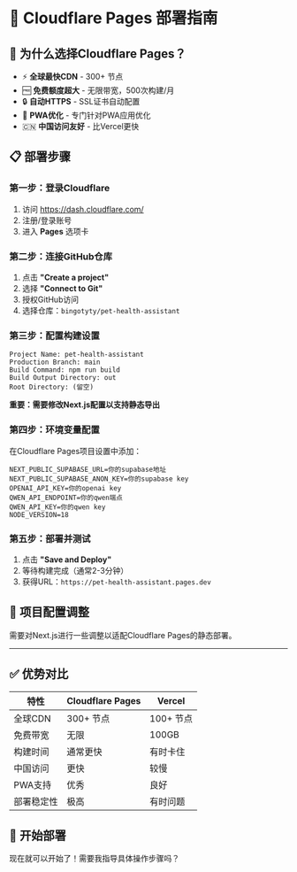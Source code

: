 # 🚀 Cloudflare Pages 部署指南

## 🌟 为什么选择Cloudflare Pages？

- ⚡ **全球最快CDN** - 300+ 节点
- 🆓 **免费额度超大** - 无限带宽，500次构建/月
- 🔒 **自动HTTPS** - SSL证书自动配置
- 📱 **PWA优化** - 专门针对PWA应用优化
- 🇨🇳 **中国访问友好** - 比Vercel更快

## 📋 部署步骤

### 第一步：登录Cloudflare

1. 访问 https://dash.cloudflare.com/
2. 注册/登录账号
3. 进入 **Pages** 选项卡

### 第二步：连接GitHub仓库

1. 点击 **"Create a project"**
2. 选择 **"Connect to Git"**
3. 授权GitHub访问
4. 选择仓库：`bingotyty/pet-health-assistant`

### 第三步：配置构建设置

```
Project Name: pet-health-assistant
Production Branch: main
Build Command: npm run build
Build Output Directory: out
Root Directory: (留空)
```

**重要：需要修改Next.js配置以支持静态导出**

### 第四步：环境变量配置

在Cloudflare Pages项目设置中添加：

```
NEXT_PUBLIC_SUPABASE_URL=你的supabase地址
NEXT_PUBLIC_SUPABASE_ANON_KEY=你的supabase key
OPENAI_API_KEY=你的openai key  
QWEN_API_ENDPOINT=你的qwen端点
QWEN_API_KEY=你的qwen key
NODE_VERSION=18
```

### 第五步：部署并测试

1. 点击 **"Save and Deploy"**
2. 等待构建完成（通常2-3分钟）
3. 获得URL：`https://pet-health-assistant.pages.dev`

## 🔧 项目配置调整

需要对Next.js进行一些调整以适配Cloudflare Pages的静态部署。

---

## ✅ 优势对比

| 特性 | Cloudflare Pages | Vercel |
|------|------------------|---------|
| 全球CDN | 300+ 节点 | 100+ 节点 |
| 免费带宽 | 无限 | 100GB |
| 构建时间 | 通常更快 | 有时卡住 |
| 中国访问 | 更快 | 较慢 |
| PWA支持 | 优秀 | 良好 |
| 部署稳定性 | 极高 | 有时问题 |

## 🚀 开始部署

现在就可以开始了！需要我指导具体操作步骤吗？